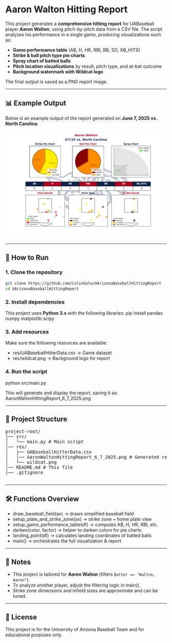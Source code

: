 # Aaron Walton Hitting Report

This project generates a **comprehensive hitting report** for UABaseball player **Aaron Walton**, using pitch-by-pitch data from a CSV file. The script analyzes his performance in a single game, producing visualizations such as:

- **Game performance table** (AB, H, HR, RBI, BB, SO, XB_HITS)
- **Strike & ball pitch type pie charts**
- **Spray chart of batted balls**
- **Pitch location visualizations** by result, pitch type, and at-bat outcome
- **Background watermark with Wildcat logo**

The final output is saved as a PNG report image.

---

## 📊 Example Output

Below is an example output of the report generated on **June 7, 2025 vs. North Carolina**:

![Aaron Walton Hitting Report](res/AaronWaltonHittingReport_6_7_2025.png)

---

## 🚀 How to Run

### 1. Clone the repository
```bash
git clone https://github.com/ColinGale/UArizonaBaseballHittingReport
cd UArizonaBaseballHittingReport
```

### 2. Install dependencies
This project uses **Python 3.x** with the following libraries:
pip install pandas numpy matplotlib scipy

### 3. Add resources
Make sure the following resources are available:
- res/UABaseballHitterData.csv → Game dataset
- res/wildcat.png → Background logo for report

### 4. Run the script
python src/main.py

This will generate and display the report, saving it as:
AaronWaltonHittingReport_6_7_2025.png

---

## 📂 Project Structure

<pre>
project-root/
│── src/
│   └── main.py # Main script
│── res/
│   ├── UABaseballHitterData.csv
│   │── AaronWaltonHittingReport_6_7_2025.png # Generated report (output)
│   └── wildcat.png
│── README.md # This file
│── .gitignore

</pre>
---

## 🛠️ Functions Overview

- draw_baseball_field(ax) → draws simplified baseball field
- setup_plate_and_strike_zone(ax) → strike zone + home plate view
- setup_game_performance_table(df) → computes AB, H, HR, RBI, etc.
- darken(color, factor) → helper to darken colors for pie charts
- landing_point(df) → calculates landing coordinates of batted balls
- main() → orchestrates the full visualization & report

---

## 📝 Notes

- This project is tailored for **Aaron Walton** (filters `Batter == "Walton, Aaron"`).
- To analyze another player, adjust the filtering logic in main().
- Strike zone dimensions and infield sizes are approximate and can be tuned.

---

## 📌 License

This project is for the University of Arizona Baseball Team and for educational purposes
only.
